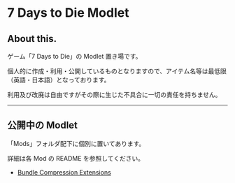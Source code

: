 # 7 Days to Die Modlet

## About this.

ゲーム「7 Days to Die」の Modlet 置き場です。

個人的に作成・利用・公開しているものとなりますので、アイテム名等は最低限（英語・日本語）となっております。

利用及び改廃は自由ですがその際に生じた不具合に一切の責任を持ちません。

---

## 公開中の Modlet

「Mods」フォルダ配下に個別に置いてあります。

詳細は各 Mod の README を参照してください。

- [Bundle Compression Extensions](https://github.com/neko3tech/7-Days-to-Die-Modlet/tree/main/Mods/neko3tech_BundleCompressionExtensions)
